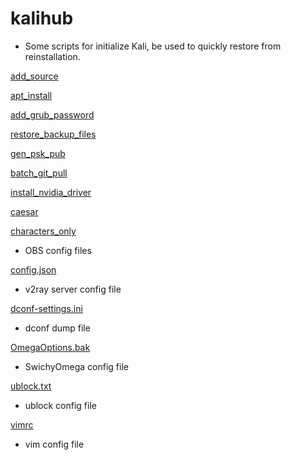 # kalihub

* Some scripts for initialize Kali, be used to quickly restore from reinstallation.

[add_source](./add_source.sh)

[apt_install](./apt_install.sh)

[add_grub_password](./add_grub_password.sh)

[restore_backup_files](./restore_backup_files.sh)

[gen_psk_pub](./gen_psk_pub.sh)

[batch_git_pull](./batch_git_pull.sh)

[install_nvidia_driver](./install_nvidia_driver.sh)

[caesar](./caesar/)

[characters_only](./config/characters_only/)

* OBS config files

[config.json](./config/config.json)

* v2ray server config file

[dconf-settings.ini](./config/dconf-settings.ini)

* dconf dump file

[OmegaOptions.bak](./config/OmegaOptions.bak)

* SwichyOmega config file

[ublock.txt](./config/ublock.txt)

* ublock config file

[vimrc](./config/vimrc)

* vim config file